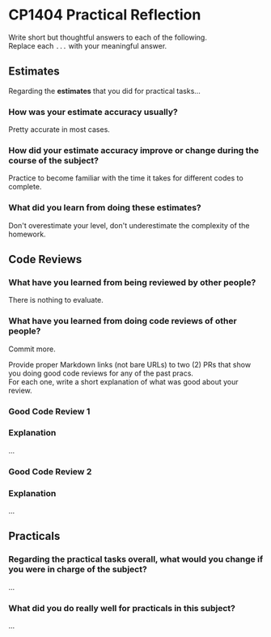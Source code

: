 # CP1404 Practical Reflection

Write short but thoughtful answers to each of the following.  
Replace each `...` with your meaningful answer.

## Estimates

Regarding the **estimates** that you did for practical tasks...

### How was your estimate accuracy usually?

Pretty accurate in most cases.

### How did your estimate accuracy improve or change during the course of the subject?

Practice to become familiar with the time it takes for different codes to complete.

### What did you learn from doing these estimates?

Don't overestimate your level, don't underestimate the complexity of the homework.

## Code Reviews

### What have you learned from being reviewed by other people?

There is nothing to evaluate.

### What have you learned from doing code reviews of other people?

Commit more.

Provide proper Markdown links (not bare URLs) to two (2) PRs that show you doing good code reviews for any of the past
pracs.  
For each one, write a short explanation of what was good about your review.

### Good Code Review 1

[]()

### Explanation

...

### Good Code Review 2

[]()

### Explanation

...

## Practicals

### Regarding the **practical tasks** overall, what would you change if you were in charge of the subject?

...

### What did you do really well for practicals in this subject?

...
